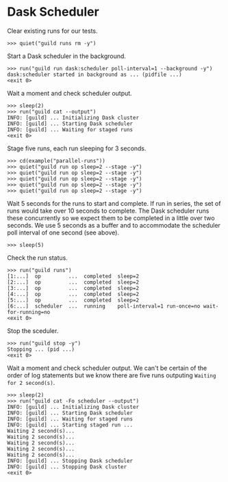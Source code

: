 # Dask Scheduler

Clear existing runs for our tests.

    >>> quiet("guild runs rm -y")

Start a Dask scheduler in the background.

    >>> run("guild run dask:scheduler poll-interval=1 --background -y")
    dask:scheduler started in background as ... (pidfile ...)
    <exit 0>

Wait a moment and check scheduler output.

    >>> sleep(2)
    >>> run("guild cat --output")
    INFO: [guild] ... Initializing Dask cluster
    INFO: [guild] ... Starting Dask scheduler
    INFO: [guild] ... Waiting for staged runs
    <exit 0>

Stage five runs, each run sleeping for 3 seconds.

    >>> cd(example("parallel-runs"))
    >>> quiet("guild run op sleep=2 --stage -y")
    >>> quiet("guild run op sleep=2 --stage -y")
    >>> quiet("guild run op sleep=2 --stage -y")
    >>> quiet("guild run op sleep=2 --stage -y")
    >>> quiet("guild run op sleep=2 --stage -y")

Wait 5 seconds for the runs to start and complete. If run in series,
the set of runs would take over 10 seconds to complete. The Dask
scheduler runs these concurrently so we expect them to be completed in
a little over two seconds. We use 5 seconds as a buffer and to
accommodate the scheduler poll interval of one second (see above).

    >>> sleep(5)

Check the run status.

    >>> run("guild runs")
    [1:...]  op         ...  completed  sleep=2
    [2:...]  op         ...  completed  sleep=2
    [3:...]  op         ...  completed  sleep=2
    [4:...]  op         ...  completed  sleep=2
    [5:...]  op         ...  completed  sleep=2
    [6:...]  scheduler  ...  running    poll-interval=1 run-once=no wait-for-running=no
    <exit 0>

Stop the sceduler.

    >>> run("guild stop -y")
    Stopping ... (pid ...)
    <exit 0>

Wait a moment and check scheduler output. We can't be certain of the
order of log statements but we know there are five runs outputing
`Waiting for 2 second(s)`.

    >>> sleep(2)
    >>> run("guild cat -Fo scheduler --output")
    INFO: [guild] ... Initializing Dask cluster
    INFO: [guild] ... Starting Dask scheduler
    INFO: [guild] ... Waiting for staged runs
    INFO: [guild] ... Starting staged run ...
    Waiting 2 second(s)...
    Waiting 2 second(s)...
    Waiting 2 second(s)...
    Waiting 2 second(s)...
    Waiting 2 second(s)...
    INFO: [guild] ... Stopping Dask scheduler
    INFO: [guild] ... Stopping Dask cluster
    <exit 0>
